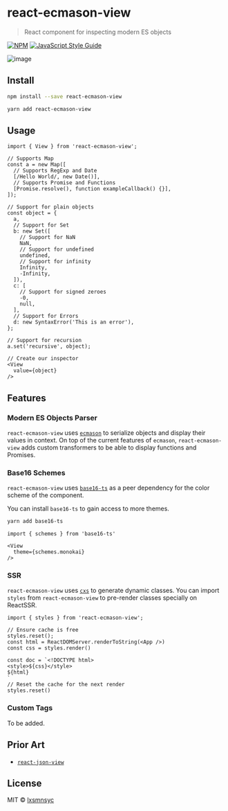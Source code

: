 # react-ecmason-view

> React component for inspecting modern ES objects

[![NPM](https://img.shields.io/npm/v/react-ecmason-view.svg)](https://www.npmjs.com/package/react-ecmason-view) [![JavaScript Style Guide](https://badgen.net/badge/code%20style/airbnb/ff5a5f?icon=airbnb)](https://github.com/airbnb/javascript)

![image](https://user-images.githubusercontent.com/4783372/116081677-212c7400-a6cd-11eb-9c9e-11351b652dcb.png)

## Install

```bash
npm install --save react-ecmason-view
```

```bash
yarn add react-ecmason-view
```

## Usage

```tsx
import { View } from 'react-ecmason-view';

// Supports Map
const a = new Map([
  // Supports RegExp and Date 
  [/Hello World/, new Date()],
  // Supports Promise and Functions
  [Promise.resolve(), function exampleCallback() {}],
]);

// Support for plain objects
const object = {
  a,
  // Support for Set
  b: new Set([
    // Support for NaN
    NaN,
    // Support for undefined
    undefined,
    // Support for infinity
    Infinity,
    -Infinity,
  ]),
  c: [
    // Support for signed zeroes
    -0,
    null,
  ],
  // Support for Errors
  d: new SyntaxError('This is an error'),
};

// Support for recursion
a.set('recursive', object);

// Create our inspector
<View
  value={object}
/>
```

## Features

### Modern ES Objects Parser

`react-ecmason-view` uses [`ecmason`](https://github.com/lxsmnsyc/ecmason) to serialize objects and display their values in context. On top of the current features of `ecmason`, `react-ecmason-view` adds custom transformers to be able to display functions and Promises.

### Base16 Schemes

`react-ecmason-view` uses [`base16-ts`](https://base16-ts.vercel.app/default-dark) as a peer dependency for the color scheme of the component.

You can install `base16-ts` to gain access to more themes.

```bash
yarn add base16-ts
```

```tsx
import { schemes } from 'base16-ts'

<View
  theme={schemes.monokai}
/>
```

### SSR

`react-ecmason-view` uses [`cxs`](https://github.com/cxs-css/cxs) to generate dynamic classes. You can import `styles` from `react-ecmason-view` to pre-render classes specially on ReactSSR.

```tsx
import { styles } from 'react-ecmason-view';

// Ensure cache is free
styles.reset();
const html = ReactDOMServer.renderToString(<App />)
const css = styles.render()

const doc = `<!DOCTYPE html>
<style>${css}</style>
${html}
`
// Reset the cache for the next render
styles.reset()
```

### Custom Tags

To be added.

## Prior Art

- [`react-json-view`](https://github.com/mac-s-g/react-json-view)

## License

MIT © [lxsmnsyc](https://github.com/lxsmnsyc)
